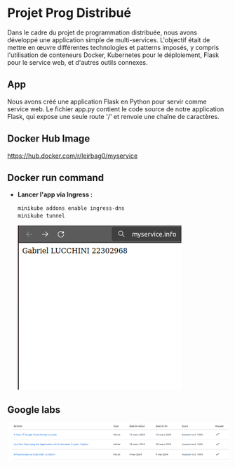 # Projet Prog Distribué

Dans le cadre du projet de programmation distribuée, nous avons développé une application simple de multi-services. L'objectif était de mettre en œuvre différentes technologies et patterns imposés, y compris l'utilisation de conteneurs Docker, Kubernetes pour le déploiement, Flask pour le service web, et d'autres outils connexes.

## App

Nous avons créé une application Flask en Python pour servir comme service web. Le fichier app.py contient le code source de notre application Flask, qui expose une seule route '/' et renvoie une chaîne de caractères.

## Docker Hub Image

https://hub.docker.com/r/leirbag0/myservice

## Docker run command

- **Lancer l'app via Ingress :**
    ```bash
    minikube addons enable ingress-dns
    minikube tunnel
    ```
  ![ingress](https://github.com/Leirbagg/prog_distrib/blob/main/capture_decran/Ingress.png)

## Google labs

  ![labs](https://github.com/Leirbagg/prog_distrib/blob/main/capture_decran/google_labs.png)


